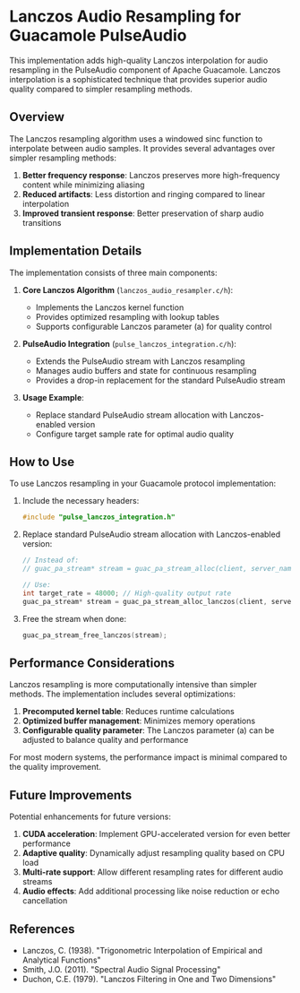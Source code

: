 # Lanczos Audio Resampling for Guacamole PulseAudio

This implementation adds high-quality Lanczos interpolation for audio resampling in the PulseAudio component of Apache Guacamole. Lanczos interpolation is a sophisticated technique that provides superior audio quality compared to simpler resampling methods.

## Overview

The Lanczos resampling algorithm uses a windowed sinc function to interpolate between audio samples. It provides several advantages over simpler resampling methods:

1. **Better frequency response**: Lanczos preserves more high-frequency content while minimizing aliasing
2. **Reduced artifacts**: Less distortion and ringing compared to linear interpolation
3. **Improved transient response**: Better preservation of sharp audio transitions

## Implementation Details

The implementation consists of three main components:

1. **Core Lanczos Algorithm** (`lanczos_audio_resampler.c/h`):
   - Implements the Lanczos kernel function
   - Provides optimized resampling with lookup tables
   - Supports configurable Lanczos parameter (a) for quality control

2. **PulseAudio Integration** (`pulse_lanczos_integration.c/h`):
   - Extends the PulseAudio stream with Lanczos resampling
   - Manages audio buffers and state for continuous resampling
   - Provides a drop-in replacement for the standard PulseAudio stream

3. **Usage Example**:
   - Replace standard PulseAudio stream allocation with Lanczos-enabled version
   - Configure target sample rate for optimal audio quality

## How to Use

To use Lanczos resampling in your Guacamole protocol implementation:

1. Include the necessary headers:
   ```c
   #include "pulse_lanczos_integration.h"
   ```

2. Replace standard PulseAudio stream allocation with Lanczos-enabled version:
   ```c
   // Instead of:
   // guac_pa_stream* stream = guac_pa_stream_alloc(client, server_name);
   
   // Use:
   int target_rate = 48000; // High-quality output rate
   guac_pa_stream* stream = guac_pa_stream_alloc_lanczos(client, server_name, target_rate);
   ```

3. Free the stream when done:
   ```c
   guac_pa_stream_free_lanczos(stream);
   ```

## Performance Considerations

Lanczos resampling is more computationally intensive than simpler methods. The implementation includes several optimizations:

1. **Precomputed kernel table**: Reduces runtime calculations
2. **Optimized buffer management**: Minimizes memory operations
3. **Configurable quality parameter**: The Lanczos parameter (a) can be adjusted to balance quality and performance

For most modern systems, the performance impact is minimal compared to the quality improvement.

## Future Improvements

Potential enhancements for future versions:

1. **CUDA acceleration**: Implement GPU-accelerated version for even better performance
2. **Adaptive quality**: Dynamically adjust resampling quality based on CPU load
3. **Multi-rate support**: Allow different resampling rates for different audio streams
4. **Audio effects**: Add additional processing like noise reduction or echo cancellation

## References

- Lanczos, C. (1938). "Trigonometric Interpolation of Empirical and Analytical Functions"
- Smith, J.O. (2011). "Spectral Audio Signal Processing"
- Duchon, C.E. (1979). "Lanczos Filtering in One and Two Dimensions"